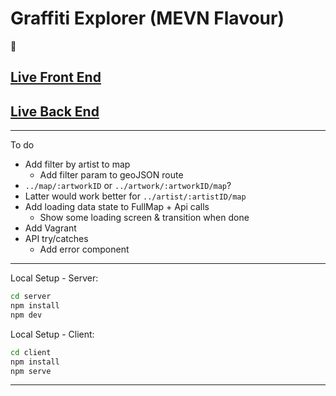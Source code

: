 # Graffiti Explorer (MEVN Flavour)

:art:

## [Live Front End](https://graffiti-explorer.netlify.app/)

## [Live Back End](https://graffiti-explorer-backend.herokuapp.com/)

---

To do

- Add filter by artist to map
  - Add filter param to geoJSON route
- `../map/:artworkID` or `../artwork/:artworkID/map`?
- Latter would work better for `../artist/:artistID/map`
- Add loading data state to FullMap + Api calls
  - Show some loading screen & transition when done
- Add Vagrant
- API try/catches
  - Add error component

---

Local Setup - Server:

```bash
cd server
npm install
npm dev
```

Local Setup - Client:

```bash
cd client
npm install
npm serve
```

---
